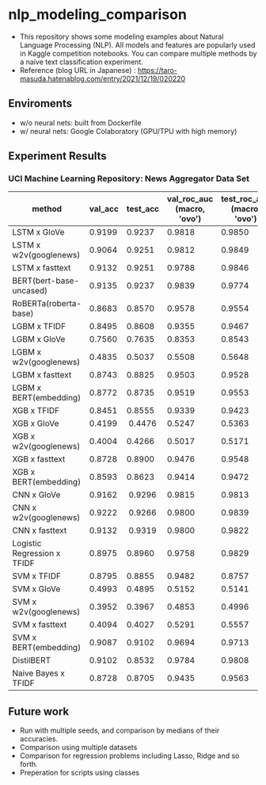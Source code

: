 # nlp_modeling_comparison
- This repository shows some modeling examples about Natural Language Processing (NLP). All models and features are popularly used in Kaggle competition notebooks. You can compare multiple methods by a naive text classification experiment.
- Reference (blog URL in Japanese) : https://taro-masuda.hatenablog.com/entry/2021/12/19/020220
## Enviroments
- w/o neural nets: built from Dockerfile
- w/ neural nets: Google Colaboratory (GPU/TPU with high memory)

## Experiment Results
### UCI Machine Learning Repository: News Aggregator Data Set
|method |val_acc |test_acc | val_roc_auc<br>(macro, 'ovo') | test_roc_auc<br>(macro, 'ovo') | val_logloss | test_logloss
| ---- | ---- | ---- | ---- | ---- | ---- | ---- |
|LSTM x GloVe |0.9199 |0.9237 |0.9818|0.9850| 0.2664| 0.2202
|LSTM x w2v(googlenews) |0.9064|0.9251|0.9812|0.9849|0.2655|0.2205
|LSTM x fasttext |0.9132 | 0.9251|0.9788|0.9846|0.2775 | 0.2152
|BERT(bert-base-uncased) | 0.9135 | 0.9237 | 0.9839 | 0.9774 | 0.2266 | 0.2470
|RoBERTa(roberta-base) | 0.8683 | 0.8570 | 0.9578| 0.9554| 0.3892| 0.3999
|LGBM x TFIDF | 0.8495 | 0.8608 | 0.9355 | 0.9467 | 0.4452 | 0.4065
|LGBM x GloVe | 0.7560 | 0.7635 | 0.8353| 0.8543 |0.7070 | 0.6685
|LGBM x w2v(googlenews) |0.4835 | 0.5037 |0.5508 |0.5648 | 1.1765| 1.1567
|LGBM x fasttext | 0.8743| 0.8825 |0.9503 | 0.9528|0.3749 | 0.3366
|LGBM x BERT(embedding) |0.8772 | 0.8735| 0.9519| 0.9553|0.3524 |0.3440
|XGB x TFIDF |0.8451 | 0.8555|0.9339 |0.9423|0.5067 |0.4647 
|XGB x GloVe |0.4199 |  0.4476| 0.5247|0.5363 |1.8890 | 1.8704
|XGB x w2v(googlenews) |0.4004 |0.4266 |0.5017 |0.5171 |1.9219 | 1.8261
|XGB x fasttext | 0.8728|0.8900  | 0.9476|0.9548 | 0.4293| 0.3723
|XGB x BERT(embedding) |0.8593 | 0.8623|0.9414 |0.9472 | 0.3942|0.3852
|CNN x GloVe | 0.9162| 0.9296 | 0.9815 |0.9813 | 0.2553| 0.2253
|CNN x w2v(googlenews) | 0.9222| 0.9266 | 0.9800 |0.9839 | 0.2513| 0.2161
|CNN x fasttext |0.9132 | 0.9319 | 0.9800 | 0.9822| 0.2684| 0.2207
|Logistic Regression x TFIDF | 0.8975| 0.8960 |0.9758 |0.9829 | 0.3873|0.3672
|SVM x TFIDF |0.8795 | 0.8855 |0.9482 | 0.8757| 0.3977| 0.3734
|SVM x GloVe | 0.4993|0.4895 | 0.5152|0.5141 |1.2742 |1.2710
|SVM x w2v(googlenews) |0.3952 | 0.3967|0.4853 |0.4996 |1.4341 |1.4375
|SVM x fasttext |0.4094 |0.4027 |0.5291 | 0.5557|1.2694 |1.2437
|SVM x BERT(embedding) |0.9087 | 0.9102|0.9694 | 0.9713|0.2699 |0.2741
|DistilBERT | 0.9102 | 0.8532 | 0.9784| 0.9808| 0.2509 | 0.2663
|Naive Bayes x TFIDF | 0.8728| 0.8705 | 0.9435| 0.9563| 0.4740| 0.4265
## Future work
- Run with multiple seeds, and comparison by medians of their accuracies.
- Comparison using multiple datasets
- Comparison for regression problems including Lasso, Ridge and so forth.
- Preperation for scripts using classes